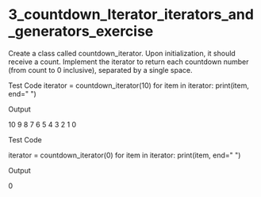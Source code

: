 # 3_countdown_Iterator_iterators_and_generators_exercise
Create a class called countdown_iterator. Upon initialization, it should receive a count. Implement the iterator to return each countdown number (from count to 0 inclusive), separated by a single space.

Test Code
iterator = countdown_iterator(10)
for item in iterator:
    print(item, end=" ")


Output

10 9 8 7 6 5 4 3 2 1 0

Test Code

iterator = countdown_iterator(0)
for item in iterator:
    print(item, end=" ")

Output

0
